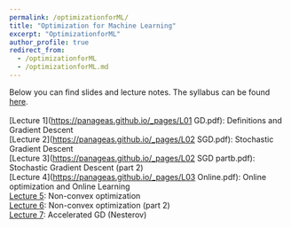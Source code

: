 ```yaml
---
permalink: /optimizationforML/
title: "Optimization for Machine Learning"
excerpt: "OptimizationforML"
author_profile: true
redirect_from: 
  - /optimizationforML
  - /optimizationforML.md
---
```

Below you can find slides and lecture notes. The syllabus can be found [here](https://panageas.github.io/files/syllabus.pdf). <br/>
<br/>
[Lecture 1](https://panageas.github.io/_pages/L01 GD.pdf): Definitions and Gradient Descent    <br/>
[Lecture 2](https://panageas.github.io/_pages/L02 SGD.pdf): Stochastic Gradient Descent<br/>
[Lecture 3](https://panageas.github.io/_pages/L02 SGD partb.pdf): Stochastic Gradient Descent (part 2)<br/>
[Lecture 4](https://panageas.github.io/_pages/L03 Online.pdf): Online optimization and Online Learning <br/>
[Lecture 5](https://panageas.github.io/_pages/slides_week4(partb).pdf): Non-convex optimization<br/>
[Lecture 6](https://panageas.github.io/_pages/slides_week5.pdf): Non-convex optimization (part 2) <br/>
[Lecture 7](https://panageas.github.io/_pages/slides_week6.pdf): Accelerated GD (Nesterov) <br/>
<br/>
